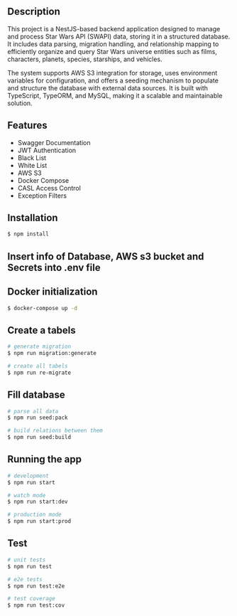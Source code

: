 ## Description

This project is a NestJS-based backend application designed to manage and process Star Wars API (SWAPI) data,
storing it in a structured database. It includes data parsing, migration handling, and relationship mapping to efficiently organize and query Star Wars universe entities such as
films, characters, planets, species, starships, and vehicles.

The system supports AWS S3 integration for storage, uses environment variables for configuration, and offers a seeding mechanism to populate and structure the database with external data sources.
It is built with TypeScript, TypeORM, and MySQL, making it a scalable and maintainable solution.

## Features
- Swagger Documentation
- JWT Authentication
- Black List
- White List
- AWS S3
- Docker Compose
- CASL Access Control
- Exception Filters

## Installation

```bash
$ npm install
```

## Insert info of Database, AWS s3 bucket and Secrets into .env file 

## Docker initialization

```bash
$ docker-compose up -d
```
## Create a tabels

```bash
# generate migration
$ npm run migration:generate

# create all tabels
$ npm run re-migrate
```

## Fill database

```bash
# parse all data
$ npm run seed:pack

# build relations between them
$ npm run seed:build
```

## Running the app

```bash
# development
$ npm run start

# watch mode
$ npm run start:dev

# production mode
$ npm run start:prod
```

## Test

```bash
# unit tests
$ npm run test

# e2e tests
$ npm run test:e2e

# test coverage
$ npm run test:cov
```
